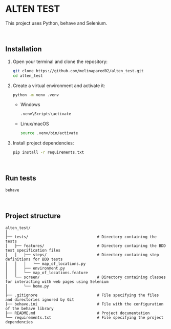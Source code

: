 # ALTEN TEST
This project uses Python, behave and Selenium.

<br/>

## Installation

1.  Open your terminal and clone the repository:
    ```bash
    git clone https://github.com/melinapared02/alten_test.git
    cd alten_test
    ```

2. Create a virtual environment and activate it:
    ```bash
    python -m venv .venv
    ```
    - Windows
        ```bash
        .venv\Scripts\activate
        ```
    - Linux/macOS
        ```bash
        source .venv/bin/activate
        ```
    

3. Install project dependencies:
    ```bash
    pip install -r requirements.txt
    ```

<br/>

## Run tests

```bash
behave
```

<br/>

## Project structure

    alten_test/
    │
    ├── tests/                              # Directory containing the tests
    │   ├── features/                       # Directory containing the BDD test specification files
    │   │   ├── steps/                      # Directory containing step definitions for BDD tests
    │   │   │   └── map_of_locations.py
    │   │   ├── environment.py
    │   │   └── map_of_locations.feature
    │   └── screen/                         # Directory containing classes for interacting with web pages using Selenium
    │       └── home.py
    │
    ├── .gitignore                          # File specifying the files and directories ignored by Git
    ├── behave.ini                          # File with the configuration of the behave library
    ├── README.md                           # Project documentation
    └── requirements.txt                    # File specifying the project dependencies
